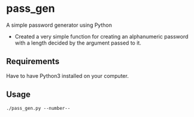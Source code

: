 # pass_gen
A simple password generator using Python

* Created a very simple function for creating an alphanumeric password with a length decided by the argument passed to it.

## Requirements
Have to have Python3 installed on your computer.

## Usage
```./pass_gen.py --number--```